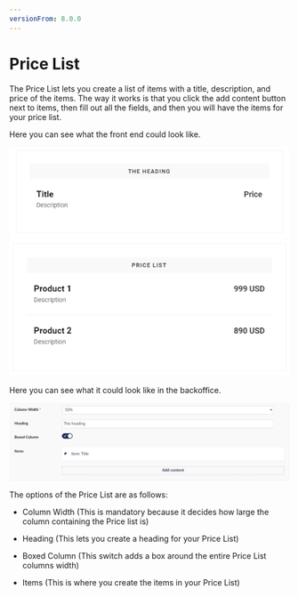 ```yaml
---
versionFrom: 8.0.0
---
```


# Price List

The Price List lets you create a list of items with a title, description, and price of the items.
The way it works is that you click the add content button next to items, then fill out all the fields, and then you will have the items for your price list.

Here you can see what the front end could look like.

![Price List Frontend](images/Price-List.png) ![Price List](images/Price-List-frontend2.png)

Here you can see what it could look like in the backoffice.

![Price List Backoffice](images/Price-List-Backoffice.png)

The options of the Price List are as follows:

- Column Width (This is mandatory because it decides how large the column containing the Price list is)

- Heading (This lets you create a heading for your Price List)

- Boxed Column (This switch adds a box around the entire Price List columns width)

- Items (This is where you create the items in your Price List)
